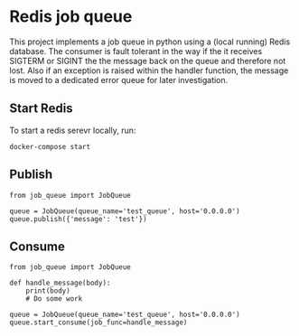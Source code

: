 # Redis job queue

This project implements a job queue in python using a (local running) Redis database. The consumer is fault tolerant in the way if the it receives SIGTERM or SIGINT the the message back on the queue and therefore not lost. Also if an exception is raised within the handler function, the message is moved to a dedicated error queue for later investigation.

## Start Redis
To start a redis serevr locally, run:
```
docker-compose start
```

## Publish
```
from job_queue import JobQueue

queue = JobQueue(queue_name='test_queue', host='0.0.0.0')
queue.publish({'message': 'test'})
```

## Consume
```
from job_queue import JobQueue

def handle_message(body):
    print(body)
    # Do some work

queue = JobQueue(queue_name='test_queue', host='0.0.0.0')
queue.start_consume(job_func=handle_message)
```
